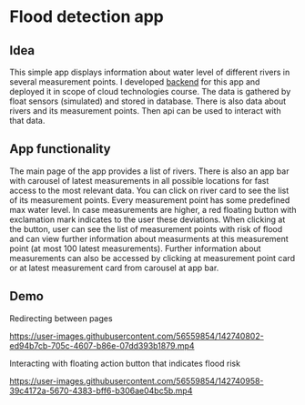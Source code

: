 # Flood detection app

## Idea
This simple app displays information about water level of different rivers in several measurement points. I developed [backend](https://github.com/KhrystynaVysotska/cloud-second-lab-backend) for this app and deployed it in scope of cloud technologies course. The data is gathered by float sensors (simulated) and stored in database. There is also data about rivers and its measurement points. Then api can be used to interact with that data.

## App functionality
The main page of the app provides a list of rivers. There is also an app bar with carousel of latest measurements in all possible locations for fast access to the most relevant data. You can click on river card to see the list of its measurement points. Every measurement point has some predefined max water level. In case measurements are higher, a red floating button with exclamation mark indicates to the user these deviations. When clicking at the button, user can see the list of measurement points with risk of flood and can view further information about measurments at this measurement point (at most 100 latest measurements). Further information about measurements can also be accessed by clicking at measurement point card or at latest measurement card from carousel at app bar.

## Demo

Redirecting between pages

https://user-images.githubusercontent.com/56559854/142740802-ed94b7cb-705c-4607-b86e-07dd393b1879.mp4


Interacting with floating action button that indicates flood risk

https://user-images.githubusercontent.com/56559854/142740958-39c4172a-5670-4383-bff6-b306ae04bc5b.mp4


